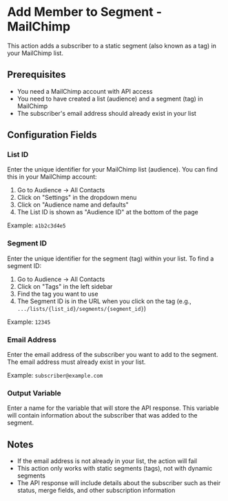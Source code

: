 # Add Member to Segment - MailChimp

This action adds a subscriber to a static segment (also known as a tag) in your MailChimp list.

## Prerequisites

- You need a MailChimp account with API access
- You need to have created a list (audience) and a segment (tag) in MailChimp
- The subscriber's email address should already exist in your list

## Configuration Fields

### List ID

Enter the unique identifier for your MailChimp list (audience). You can find this in your MailChimp account:
1. Go to Audience → All Contacts
2. Click on "Settings" in the dropdown menu
3. Click on "Audience name and defaults"
4. The List ID is shown as "Audience ID" at the bottom of the page

Example: `a1b2c3d4e5`

### Segment ID

Enter the unique identifier for the segment (tag) within your list. To find a segment ID:
1. Go to Audience → All Contacts
2. Click on "Tags" in the left sidebar
3. Find the tag you want to use
4. The Segment ID is in the URL when you click on the tag (e.g., `.../lists/{list_id}/segments/{segment_id}`)

Example: `12345`

### Email Address

Enter the email address of the subscriber you want to add to the segment. The email address must already exist in your list.

Example: `subscriber@example.com`

### Output Variable

Enter a name for the variable that will store the API response. This variable will contain information about the subscriber that was added to the segment.

## Notes

- If the email address is not already in your list, the action will fail
- This action only works with static segments (tags), not with dynamic segments
- The API response will include details about the subscriber such as their status, merge fields, and other subscription information